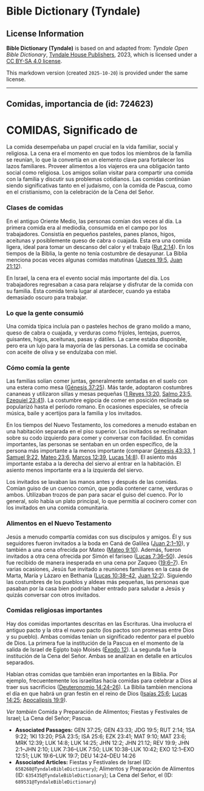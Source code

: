 # Bible Dictionary (Tyndale)

## License Information

**Bible Dictionary (Tyndale)** is based on and adapted from: _Tyndale Open Bible Dictionary_, [Tyndale House Publishers](https://tyndaleopenresources.com/), 2023, which is licensed under a [CC BY-SA 4.0 license](https://creativecommons.org/licenses/by-sa/4.0/legalcode.en).

This markdown version (created `2025-10-20`) is provided under the same license.



--------------------------------

## Comidas, importancia de (id: 724623)

COMIDAS, Significado de
=======================

La comida desempeñaba un papel crucial en la vida familiar, social y religiosa. La cena era el momento en que todos los miembros de la familia se reunían, lo que la convertía en un elemento clave para fortalecer los lazos familiares. Proveer alimentos a los viajeros era una obligación tanto social como religiosa. Los amigos solían visitar para compartir una comida con la familia y discutir sus problemas cotidianos. Las comidas continúan siendo significativas tanto en el judaísmo, con la comida de Pascua, como en el cristianismo, con la celebración de la Cena del Señor.

### Clases de comidas

En el antiguo Oriente Medio, las personas comían dos veces al día. La primera comida era al mediodía, consumida en el campo por los trabajadores. Consistía en pequeños pasteles, panes planos, higos, aceitunas y posiblemente queso de cabra o cuajada. Esta era una comida ligera, ideal para tomar un descanso del calor y el trabajo ([Rut 2:14](https://ref.ly/Ruth2:14)). En los tiempos de la Biblia, la gente no tenía costumbre de desayunar. La Biblia menciona pocas veces algunas comidas matutinas ([Jueces 19:5,](https://ref.ly/Judg19:5) [Juan 21:12](https://ref.ly/John21:12)).

En Israel, la cena era el evento social más importante del día. Los trabajadores regresaban a casa para relajarse y disfrutar de la comida con su familia. Esta comida tenía lugar al atardecer, cuando ya estaba demasiado oscuro para trabajar.

### Lo que la gente consumió

Una comida típica incluía pan o pasteles hechos de grano molido a mano, queso de cabra o cuajada, y verduras como frijoles, lentejas, puerros, guisantes, higos, aceitunas, pasas y dátiles. La carne estaba disponible, pero era un lujo para la mayoría de las personas. La comida se cocinaba con aceite de oliva y se endulzaba con miel.

### Cómo comía la gente

Las familias solían comer juntas, generalmente sentadas en el suelo con una estera como mesa ([Génesis 37:25](https://ref.ly/Gen37:25)). Más tarde, adoptaron costumbres cananeas y utilizaron sillas y mesas pequeñas ([1 Reyes 13:20,](https://ref.ly/1Kgs13:20) [Salmo 23:5,](https://ref.ly/Ps23:5) [Ezequiel 23:41](https://ref.ly/Ezek23:41)). La costumbre egipcia de comer en posición reclinada se popularizó hasta el período romano. En ocasiones especiales, se ofrecía música, baile y acertijos para la familia y los invitados.

En los tiempos del Nuevo Testamento, los comedores a menudo estaban en una habitación separada en el piso superior. Los invitados se reclinaban sobre su codo izquierdo para comer y conversar con facilidad. En comidas importantes, las personas se sentaban en un orden específico, de la persona más importante a la menos importante (comparar [Génesis 43:33,](https://ref.ly/Gen43:33) [1 Samuel 9:22,](https://ref.ly/1Sam9:22) [Mateo 23:6,](https://ref.ly/Matt23:6) [Marcos 12:39,](https://ref.ly/Mark12:39) [Lucas 14:8](https://ref.ly/Luke14:8)). El asiento más importante estaba a la derecha del siervo al entrar en la habitación. El asiento menos importante era a la izquierda del siervo.

Los invitados se lavaban las manos antes y después de las comidas. Comían guiso de un cuenco común, que podía contener carne, verduras o ambos. Utilizaban trozos de pan para sacar el guiso del cuenco. Por lo general, solo había un plato principal, lo que permitía al cocinero comer con los invitados en una comida comunitaria.

### Alimentos en el Nuevo Testamento

Jesús a menudo compartía comidas con sus discípulos y amigos. Él y sus seguidores fueron invitados a la boda en Caná de Galilea ([Juan 2:1–10](https://ref.ly/John2:1-John2:10)), y también a una cena ofrecida por Mateo ([Mateo 9:10](https://ref.ly/Matt9:10)). Además, fueron invitados a otra cena ofrecida por Simón el fariseo ([Lucas 7:36–50](https://ref.ly/Luke7:36-Luke7:50)). Jesús fue recibido de manera inesperada en una cena por Zaqueo ([19:6–7](https://ref.ly/Luke19:6-Luke19:7)). En varias ocasiones, Jesús fue invitado a reuniones familiares en la casa de Marta, María y Lázaro en Bethania ([Lucas 10:38–42,](https://ref.ly/Luke10:38-Luke10:42) [Juan 12:2](https://ref.ly/John12:2)). Siguiendo las costumbres de los pueblos y aldeas más pequeñas, las personas que pasaban por la casa bien podrían haber entrado para saludar a Jesús y quizás conversar con otros invitados.

### Comidas religiosas importantes

Hay dos comidas importantes descritas en las Escrituras. Una involucra el antiguo pacto y la otra el nuevo pacto (los pactos son promesas entre Dios y su pueblo). Ambas comidas tenían un significado redentor para el pueblo de Dios. La primera fue la institución de la Pascua en el momento de la salida de Israel de Egipto bajo Moisés ([Éxodo 12](https://ref.ly/Exod12:1-Exod12:51)). La segunda fue la institución de la Cena del Señor. Ambas se analizan en detalle en artículos separados.

Habían otras comidas que también eran importantes en la Biblia. Por ejemplo, frecuentemente los israelitas hacía comidas para celebrar a Dios al traer sus sacrificios ([Deuteronomio 14:24–26](https://ref.ly/Deut14:24-Deut14:26)). La Biblia también menciona el día en que habrá un gran festín en el reino de Dios ([Isaías 25:6](https://ref.ly/Isa25:6); [Lucas 14:25](https://ref.ly/Luke14:25); [Apocalipsis 19:9](https://ref.ly/Rev19:9)).

*Ver también* Comida y Preparación de Alimentos; Fiestas y Festivales de Israel; La Cena del Señor; Pascua.

* **Associated Passages:** GEN 37:25; GEN 43:33; JDG 19:5; RUT 2:14; 1SA 9:22; 1KI 13:20; PSA 23:5; ISA 25:6; EZK 23:41; MAT 9:10; MAT 23:6; MRK 12:39; LUK 14:8; LUK 14:25; JHN 12:2; JHN 21:12; REV 19:9; JHN 2:1–JHN 2:10; LUK 7:36–LUK 7:50; LUK 10:38–LUK 10:42; EXO 12:1–EXO 12:51; LUK 19:6–LUK 19:7; DEU 14:24–DEU 14:26
* **Associated Articles:** Fiestas y Festivales de Israel (ID: `658268@TyndaleBibleDictionary`); Alimentos y Preparación de Alimentos (ID: `635435@TyndaleBibleDictionary`); La Cena del Señor, el (ID: `689531@TyndaleBibleDictionary`)

